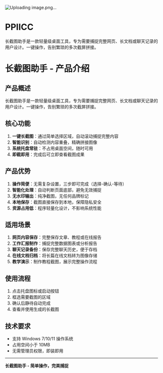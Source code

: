 ![Uploading image.png…]()

# PPIICC
长截图助手是一款轻量级桌面工具，专为需要捕捉完整网页、长文档或聊天记录的用户设计。一键操作，告别繁琐的多次截屏拼接。

# 长截图助手 - 产品介绍

## 产品概述
长截图助手是一款轻量级桌面工具，专为需要捕捉完整网页、长文档或聊天记录的用户设计。一键操作，告别繁琐的多次截屏拼接。

## 核心功能
1. **一键长截图**：通过简单选择区域，自动滚动捕捉完整内容
2. **智能识别**：自动检测内容重叠，精确拼接图像
3. **系统托盘常驻**：不占用桌面空间，随时可用
4. **即截即用**：完成后可立即查看截图成果

## 产品优势
1. **操作简便**：无需复杂设置，三步即可完成（选择-确认-等待）
2. **智能化处理**：自动判断页面底部，避免无效捕捉
3. **无水印输出**：纯净截图，无任何品牌标记
4. **本地保存**：截图直接保存到本地，保障隐私安全
5. **资源占用低**：程序轻量化设计，不影响系统性能

## 适用场景
1. **网页内容保存**：完整保存文章、教程或在线报告
2. **工作汇报制作**：捕捉完整数据图表或分析报告
3. **聊天记录备份**：保存完整聊天历史，便于存档
4. **在线文档归档**：将长篇在线文档转为图像存储
5. **教学演示**：制作教程截图，展示完整操作流程

## 使用流程
1. 点击托盘图标或启动按钮
2. 框选需要截图的区域
3. 确认后静待自动完成
4. 查看并使用生成的长截图

## 技术要求
- 支持 Windows 7/10/11 操作系统
- 占用空间小于 10MB
- 无需管理员权限，即装即用

---

**长截图助手 - 简单操作，完美捕捉**
